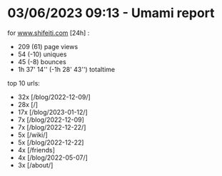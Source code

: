 # 03/06/2023 09:13 - Umami report
for www.shifeiti.com [24h] :

 - 209 (61) page views
 - 54 (-10) uniques
 - 45 (-8) bounces
 - 1h 37' 14'' (-1h 28' 43'') totaltime


top 10 urls:
 - 32x [/blog/2022-12-09/]
 - 28x [/]
 - 17x [/blog/2023-01-12/]
 - 7x [/blog/2022-12-09]
 - 7x [/blog/2022-12-22/]
 - 5x [/wiki/]
 - 5x [/blog/2022-12-22]
 - 4x [/friends]
 - 4x [/blog/2022-05-07/]
 - 3x [/about/]


